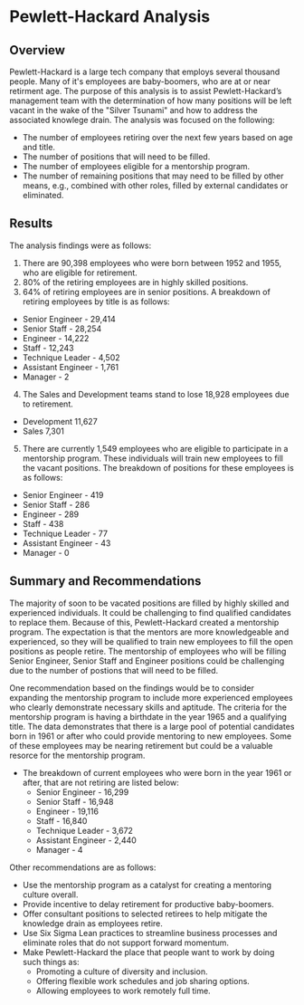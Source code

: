 # Pewlett-Hackard Analysis 
## Overview
Pewlett-Hackard is a large tech company that employs several thousand people. Many of it's employees are baby-boomers, who are at or near retirment age. The purpose of this analysis is to assist Pewlett-Hackard’s management team with the determination of how many positions will be left vacant in the wake of the "Silver Tsunami" and how to address the associated knowlege drain.
The analysis was focused on the following:
- The number of employees retiring over the next few years based on age and title.
- The number of positions that will need to be filled.
- The number of employees eligible for a mentorship program.
- The number of remaining positions that may need to be filled by other means, e.g., combined with other roles, filled by external candidates or eliminated.
## Results
The analysis findings were as follows:
1. There are 90,398 employees who were born between 1952 and 1955, who are eligible for retirement. 
2. 80% of the retiring employees are in highly skilled positions.
3. 64% of retiring employees are in senior positions. A breakdown of retiring employees by title is as follows:  
  - Senior Engineer - 29,414
  - Senior Staff - 28,254
  - Engineer - 14,222
  - Staff - 12,243
  - Technique Leader - 4,502
  - Assistant Engineer - 1,761
  - Manager - 2

4. The Sales and Development teams stand to lose 18,928 employees due to retirement.
- Development 11,627
- Sales 7,301

5. There are currently 1,549 employees who are eligible to participate in a mentorship program. These individuals will train new employees to fill the vacant positions. The breakdown of positions for these employees is as follows:
  - Senior Engineer - 419
  - Senior Staff - 286
  - Engineer - 289
  - Staff - 438
  - Technique Leader - 77
  - Assistant Engineer - 43
  - Manager - 0

## Summary and Recommendations
The majority of soon to be vacated positions are filled by highly skilled and experienced individuals. It could be challenging to find qualified candidates to replace them. Because of this, Pewlett-Hackard created a mentorship program. The expectation is that the mentors are more knowledgeable and experienced, so they will be qualified to train new employees to fill the open positions as people retire. The mentorship of employees who will be filling Senior Engineer, Senior Staff and Engineer positions could be challenging due to the number of postions that will need to be filled. 

One recommendation based on the findings would be to consider expanding the mentorship program to include more experienced employees who clearly demonstrate necessary skills and aptitude. The criteria for the mentorship program is having a birthdate in the year 1965 and a qualifying title. The data demonstrates that there is a large pool of potential candidates born in 1961 or after who could provide mentoring to new employees. Some of these employees may be nearing retirement but could be a valuable resorce for the mentorship program.  
- The breakdown of current employees who were born in the year 1961 or after, that are not retiring are listed below:
  - Senior Engineer - 16,299
  - Senior Staff - 16,948
  - Engineer - 19,116
  - Staff - 16,840
  - Technique Leader - 3,672
  - Assistant Engineer - 2,440
  - Manager - 4

Other recommendations are as follows: 
- Use the mentorship program as a catalyst for creating a mentoring culture overall.
- Provide incentive to delay retirement for productive baby-boomers.
- Offer consultant positions to selected retirees to help mitigate the knowledge drain as employees retire.
- Use Six Sigma Lean practices to streamline business processes and eliminate roles that do not support forward momentum.
- Make Pewlett-Hackard the place that people want to work by doing such things as:
  - Promoting a culture of diversity and inclusion.
  - Offering flexible work schedules and job sharing options. 
  - Allowing employees to work remotely full time.
